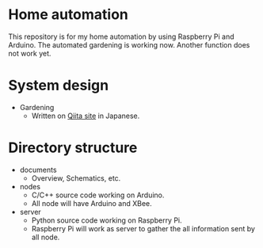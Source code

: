 # Home automation

This repository is for my home automation by using Raspberry Pi and Arduino.
The automated gardening is working now.
Another function does not work yet.

# System design

* Gardening
    * Written on [Qiita site](http://qiita.com/dodo5522/items/63d1efee3f70b3d5f2f6) in Japanese.

# Directory structure

* documents
    * Overview, Schematics, etc.
* nodes
    * C/C++ source code working on Arduino.
    * All node will have Arduino and XBee.
* server
    * Python source code working on Raspberry Pi.
    * Raspberry Pi will work as server to gather the all information sent by all node.
